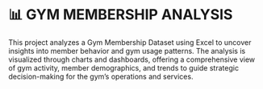 # 📊 GYM MEMBERSHIP ANALYSIS

This project analyzes a Gym Membership Dataset using Excel to uncover insights into member behavior and gym usage patterns. The analysis is visualized through charts and dashboards, offering a comprehensive view of gym activity, member demographics, and trends to guide strategic decision-making for the gym’s operations and services.
